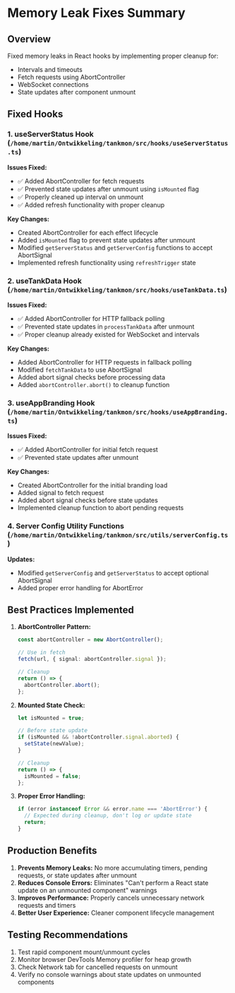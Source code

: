 # Memory Leak Fixes Summary

## Overview
Fixed memory leaks in React hooks by implementing proper cleanup for:
- Intervals and timeouts
- Fetch requests using AbortController
- WebSocket connections
- State updates after component unmount

## Fixed Hooks

### 1. useServerStatus Hook (`/home/martin/Ontwikkeling/tankmon/src/hooks/useServerStatus.ts`)

**Issues Fixed:**
- ✅ Added AbortController for fetch requests
- ✅ Prevented state updates after unmount using `isMounted` flag
- ✅ Properly cleaned up interval on unmount
- ✅ Added refresh functionality with proper cleanup

**Key Changes:**
- Created AbortController for each effect lifecycle
- Added `isMounted` flag to prevent state updates after unmount
- Modified `getServerStatus` and `getServerConfig` functions to accept AbortSignal
- Implemented refresh functionality using `refreshTrigger` state

### 2. useTankData Hook (`/home/martin/Ontwikkeling/tankmon/src/hooks/useTankData.ts`)

**Issues Fixed:**
- ✅ Added AbortController for HTTP fallback polling
- ✅ Prevented state updates in `processTankData` after unmount
- ✅ Proper cleanup already existed for WebSocket and intervals

**Key Changes:**
- Added AbortController for HTTP requests in fallback polling
- Modified `fetchTankData` to use AbortSignal
- Added abort signal checks before processing data
- Added `abortController.abort()` to cleanup function

### 3. useAppBranding Hook (`/home/martin/Ontwikkeling/tankmon/src/hooks/useAppBranding.ts`)

**Issues Fixed:**
- ✅ Added AbortController for initial fetch request
- ✅ Prevented state updates after unmount

**Key Changes:**
- Created AbortController for the initial branding load
- Added signal to fetch request
- Added abort signal checks before state updates
- Implemented cleanup function to abort pending requests

### 4. Server Config Utility Functions (`/home/martin/Ontwikkeling/tankmon/src/utils/serverConfig.ts`)

**Updates:**
- Modified `getServerConfig` and `getServerStatus` to accept optional AbortSignal
- Added proper error handling for AbortError

## Best Practices Implemented

1. **AbortController Pattern:**
   ```typescript
   const abortController = new AbortController();
   
   // Use in fetch
   fetch(url, { signal: abortController.signal });
   
   // Cleanup
   return () => {
     abortController.abort();
   };
   ```

2. **Mounted State Check:**
   ```typescript
   let isMounted = true;
   
   // Before state update
   if (isMounted && !abortController.signal.aborted) {
     setState(newValue);
   }
   
   // Cleanup
   return () => {
     isMounted = false;
   };
   ```

3. **Proper Error Handling:**
   ```typescript
   if (error instanceof Error && error.name === 'AbortError') {
     // Expected during cleanup, don't log or update state
     return;
   }
   ```

## Production Benefits

1. **Prevents Memory Leaks:** No more accumulating timers, pending requests, or state updates after unmount
2. **Reduces Console Errors:** Eliminates "Can't perform a React state update on an unmounted component" warnings
3. **Improves Performance:** Properly cancels unnecessary network requests and timers
4. **Better User Experience:** Cleaner component lifecycle management

## Testing Recommendations

1. Test rapid component mount/unmount cycles
2. Monitor browser DevTools Memory profiler for heap growth
3. Check Network tab for cancelled requests on unmount
4. Verify no console warnings about state updates on unmounted components